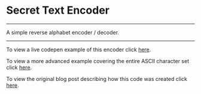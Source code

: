 # Secret Text Encoder
---

A simple reverse alphabet encoder / decoder.

---

To view a live codepen example of this encoder click [here](http://codepen.io/johnwilson/pen/VKkQrr?editors=1111).

To view a more advanced example covering the entire ASCII character set click [here](http://jdwilson.ca/_textencoders/).

To view the original blog post describing how this code was created click [here](http://blog.jdwilson.ca/secret-text-encoder/).
